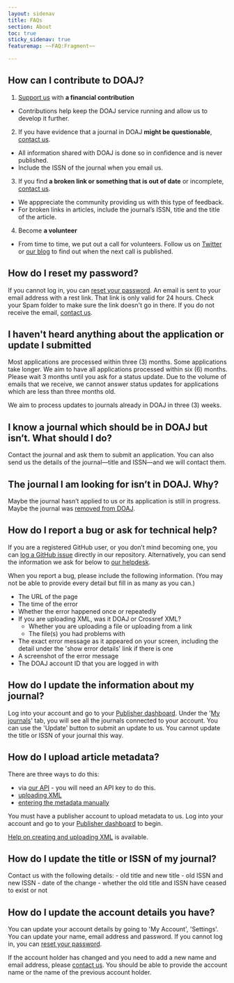 ```yaml
---
layout: sidenav
title: FAQs
section: About
toc: true
sticky_sidenav: true
featuremap: ~~FAQ:Fragment~~

---
```


## How can I contribute to DOAJ?

1. [Support us](/support/) with **a financial contribution**
  + Contributions help keep the DOAJ service running and allow us to develop it further.
2. If you have evidence that a journal in DOAJ **might be questionable**, [contact us](/contact/).
  + All information shared with DOAJ is done so in confidence and is never published.
  + Include the ISSN of the journal when you email us.
3. If you find **a broken link or something that is out of date** or incomplete, [contact us](/contact/).
  + We apppreciate the community providing us with this type of feedback.
  + For broken links in articles, include the journal’s ISSN, title and the title of the article.
4. Become **a volunteer**
  + From time to time, we put out a call for volunteers. Follow us on [Twitter](https://twitter.com/doajplus) or [our blog](https://blog.doaj.org/) to find out when the next call is published.

## How do I reset my password?

  If you cannot log in, you can [reset your password](/account/forgot). An email is sent to your email address with a rest link. That link is only valid for 24 hours. Check your Spam folder to make sure the link doesn't go in there. If you do not receive the email, [contact us](/contact/).

## I haven't heard anything about the application or update I submitted

  Most applications are processed within three (3) months. Some applications take longer. We aim to have all applications processed within six (6) months. Please wait 3 months until you ask for a status update. Due to the volume of emails that we receive, we cannot answer status updates for applications which are less than three months old. 
  
  We aim to process updates to journals already in DOAJ in three (3) weeks.

## I know a journal which should be in DOAJ but isn’t. What should I do?

  Contact the journal and ask them to submit an application. You can also send us the details of the journal—title and ISSN—and we will contact them.

## The journal I am looking for isn’t in DOAJ. Why?

  Maybe the journal hasn’t applied to us or its application is still in progress. Maybe the journal was [removed from DOAJ](https://docs.google.com/spreadsheets/d/183mRBRqs2jOyP0qZWXN8dUd02D4vL0Mov_kgYF8HORM/edit#gid=1650882189&range=A1).

## How do I report a bug or ask for technical help?

  If you are a registered GitHub user, or you don’t mind becoming one, you can [log a GitHub issue](https://github.com/DOAJ/doaj/issues/new/choose) directly in our repository. Alternatively, you can send the information we ask for below to [our helpdesk](mailto:helpdesk@doaj.org).

 When you report a bug, please include the following information. (You may not be able to provide every detail but fill in as many as you can.)
 
- The URL of the page
- The time of the error
- Whether the error happened once or repeatedly
- If you are uploading XML, was it DOAJ or Crossref XML?
  - Whether you are uploading a file or uploading from a link
  - The file(s) you had problems with
- The exact error message as it appeared on your screen, including the detail under the 'show error details' link if there is one
- A screenshot of the error message
- The DOAJ account ID that you are logged in with

## How do I update the information about my journal?

  Log into your account and go to your [Publisher dashboard](/publisher/). Under the '[My journals](/publisher/journal)' tab, you will see all the journals connected to your account. You can use the 'Update' button to submit an update to us. You cannot update the title or ISSN of your journal this way. 
  
## How do I upload article metadata?

  There are three ways to do this: 
  - via [our API](/docs/api/) - you will need an API key to do this.
  - [uploading XML](/publisher/uploadfile)
  - [entering the metadata manually](/publisher/metadata)
  
  You must have a publisher account to upload metadata to us. Log into your account and go to your [Publisher dashboard](/publisher/) to begin.
  
  [Help on creating and uploading XML](/docs/xml/) is available.

## How do I update the title or ISSN of my journal?

  Contact us with the following details:
    - old title and new title
    - old ISSN and new ISSN
    - date of the change
    - whether the old title and ISSN have ceased to exist or not

## How do I update the account details you have?

  You can update your account details by going to 'My Account', 'Settings'. You can update your name, email address and password. If you cannot log in, you can [reset your password](/account/forgot). 
  
  If the account holder has changed and you need to add a new name and email address, please [contact us](/contact/). You should be able to provide the account name or the name of the previous account holder.

